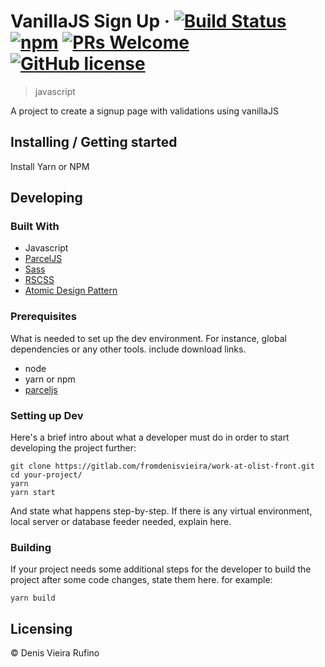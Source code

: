 # VanillaJS Sign Up &middot; [![Build Status](https://img.shields.io/travis/npm/npm/latest.svg?style=flat-square)](https://travis-ci.org/npm/npm) [![npm](https://img.shields.io/npm/v/npm.svg?style=flat-square)](https://www.npmjs.com/package/npm) [![PRs Welcome](https://img.shields.io/badge/PRs-welcome-brightgreen.svg?style=flat-square)](http://makeapullrequest.com) [![GitHub license](https://img.shields.io/badge/license-MIT-blue.svg?style=flat-square)](https://github.com/your/your-project/blob/master/LICENSE)
> javascript

A project to create a signup page with validations using vanillaJS

## Installing / Getting started

Install Yarn or NPM

## Developing

### Built With

- Javascript
- [ParcelJS](https://parceljs.org/)
- [Sass](https://sass-lang.com/)
- [RSCSS](http://rscss.io/)
- [Atomic Design Pattern](http://bradfrost.com/blog/post/atomic-web-design/)

### Prerequisites
What is needed to set up the dev environment. For instance, global dependencies or any other tools. include download links.

- node
- yarn or npm 
- [parceljs](https://parceljs.org/getting_started.html)

### Setting up Dev

Here's a brief intro about what a developer must do in order to start developing
the project further:

```shell
git clone https://gitlab.com/fromdenisvieira/work-at-olist-front.git
cd your-project/
yarn
yarn start
```

And state what happens step-by-step. If there is any virtual environment, local server or database feeder needed, explain here.

### Building

If your project needs some additional steps for the developer to build the
project after some code changes, state them here. for example:

```shell
yarn build
```

## Licensing

© Denis Vieira Rufino
